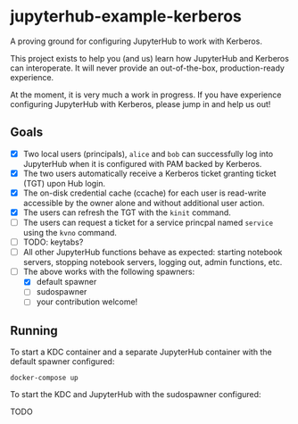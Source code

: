 # jupyterhub-example-kerberos

A proving ground for configuring JupyterHub to work with Kerberos.

This project exists to help you (and us) learn how JupyterHub and Kerberos can interoperate. It will never provide an out-of-the-box, production-ready experience.

At the moment, it is very much a work in progress. If you have experience configuring JupyterHub with Kerberos, please jump in and help us out!

## Goals

* [x] Two local users (principals), `alice` and `bob` can successfully log into JupyterHub when it is configured with PAM backed by Kerberos.
* [x] The two users automatically receive a Kerberos ticket granting ticket (TGT) upon Hub login.
* [x] The on-disk credential cache (ccache) for each user is read-write accessible by the owner alone and without additional user action.
* [x] The users can refresh the TGT with the `kinit` command.
* [ ] The users can request a ticket for a service princpal named `service` using the `kvno` command.
* [ ] TODO: keytabs?
* [ ] All other JupyterHub functions behave as expected: starting notebook servers, stopping notebook servers, logging out, admin functions, etc.
* [ ] The above works with the following spawners:
    * [x] default spawner
    * [ ] sudospawner
    * [ ] your contribution welcome!

## Running

To start a KDC container and a separate JupyterHub container with the default spawner configured:

```
docker-compose up
```

To start the KDC and JupyterHub with the sudospawner configured:

TODO
